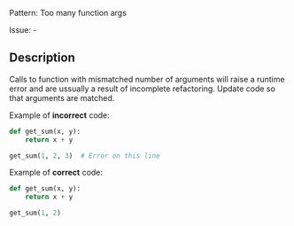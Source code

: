 Pattern: Too many function args

Issue: -

## Description

Calls to function with mismatched number of arguments will raise a runtime error and are ussually a result of incomplete refactoring. Update code so that arguments are matched.


Example of **incorrect** code:
```python
def get_sum(x, y):
    return x + y

get_sum(1, 2, 3)  # Error on this line
```

Example of **correct** code:
```python
def get_sum(x, y):
    return x + y

get_sum(1, 2)
```
